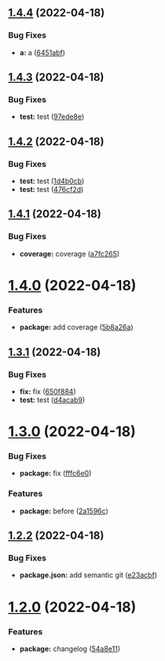 ## [1.4.4](https://github.com/jdaoliveira/rimuru-test/compare/v1.4.3...v1.4.4) (2022-04-18)


### Bug Fixes

* **a:** a ([6451abf](https://github.com/jdaoliveira/rimuru-test/commit/6451abfce4423191e6dcb7151f89db8531005f56))

## [1.4.3](https://github.com/jdaoliveira/rimuru-test/compare/v1.4.2...v1.4.3) (2022-04-18)


### Bug Fixes

* **test:** test ([97ede8e](https://github.com/jdaoliveira/rimuru-test/commit/97ede8e05ca7831ffe7d9564d98c57c69547b02d))

## [1.4.2](https://github.com/jdaoliveira/rimuru-test/compare/v1.4.1...v1.4.2) (2022-04-18)


### Bug Fixes

* **test:** test ([1d4b0cb](https://github.com/jdaoliveira/rimuru-test/commit/1d4b0cbf8078400c34233f91d8ac30125fbc5ac5))
* **test:** test ([476cf2d](https://github.com/jdaoliveira/rimuru-test/commit/476cf2db6470c856adf52e63257da2030104e558))

## [1.4.1](https://github.com/jdaoliveira/rimuru-test/compare/v1.4.0...v1.4.1) (2022-04-18)


### Bug Fixes

* **coverage:** coverage ([a7fc265](https://github.com/jdaoliveira/rimuru-test/commit/a7fc26535b5566a8d398972c1f758dfb6dc0e10d))

# [1.4.0](https://github.com/jdaoliveira/rimuru-test/compare/v1.3.1...v1.4.0) (2022-04-18)


### Features

* **package:** add coverage ([5b8a26a](https://github.com/jdaoliveira/rimuru-test/commit/5b8a26acfa8730625df6bb8409b14f0889565159))

## [1.3.1](https://github.com/jdaoliveira/rimuru-test/compare/v1.3.0...v1.3.1) (2022-04-18)


### Bug Fixes

* **fix:** fix ([650f884](https://github.com/jdaoliveira/rimuru-test/commit/650f88409883e1b5954f468c1685f75c5b805844))
* **test:** test ([d4acab9](https://github.com/jdaoliveira/rimuru-test/commit/d4acab9a4343bf5c3dd301436466c07d921f71ff))

# [1.3.0](https://github.com/jdaoliveira/rimuru-test/compare/v1.2.2...v1.3.0) (2022-04-18)


### Bug Fixes

* **package:** fix ([fffc6e0](https://github.com/jdaoliveira/rimuru-test/commit/fffc6e0a75007e8b5700066b55f6dc28e91d3814))


### Features

* **package:** before ([2a1596c](https://github.com/jdaoliveira/rimuru-test/commit/2a1596cf6f44c89ee6736c2155a6d906ba9d6060))

## [1.2.2](https://github.com/jdaoliveira/rimuru-test/compare/v1.2.1...v1.2.2) (2022-04-18)


### Bug Fixes

* **package.json:** add semantic git ([e23acbf](https://github.com/jdaoliveira/rimuru-test/commit/e23acbff8af57e86a08bb8ba01230b3adce408d4))

# [1.2.0](https://github.com/jdaoliveira/rimuru-test/compare/v1.1.3...v1.2.0) (2022-04-18)


### Features

* **package:** changelog ([54a8e11](https://github.com/jdaoliveira/rimuru-test/commit/54a8e11b0b690ec620d1695c168e1fba2d10d13c))
